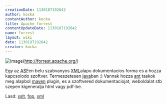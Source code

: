 ```yaml
---
creationDate: 1130187192642 
author: kocka 
contentAuthor: kocka 
title: Apache forrest 
contentUpdateDate: 1130187192642 
name: forrest 
layout: wiki 
date: 1130187192642 
creator: kocka 
---
```

![image](http://forrest.apache.org/images/project-logo.gif)(http://forrest.apache.org/)

Egy az [ASF](ASF.html)en belu szabvanyos [XML](XML.html)alapu dokumentacios forma es a hozza kapcsolodo szoftver. Termeszetesen [java](java.html)ban :) Vannak hozza [ant](ant.html) taskok meg alapbol [maven](maven.html) plugin, es a szoftvered dokumentaciojat, weboldalat stb szepen kigeneralja html vagy pdf-be.

Lasd: [xslt](XSLT.html), [fop](FOP.html), [xml](XML.html)
